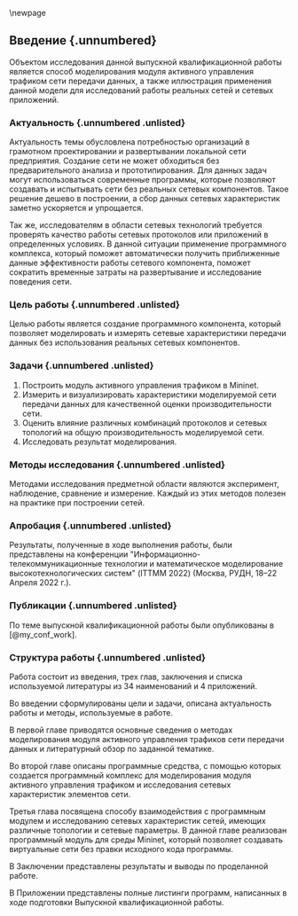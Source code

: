 \newpage
## Введение {.unnumbered}

Объектом исследования данной выпускной квалификационной работы является способ моделирования модуля активного управления трафиком сети передачи данных, а также иллюстрация применения данной модели для исследований работы реальных сетей и сетевых приложений.

### Актуальность {.unnumbered .unlisted}

Актуальность темы обусловлена потребностью организаций в грамотном проектировании и развертывании локальной сети предприятия. Создание сети не может обходиться без предварительного анализа и прототипирования. Для данных задач могут использоваться современные программы, которые позволяют создавать и испытывать сети без реальных сетевых компонентов. Такое решение дешево в построении, а сбор данных сетевых характеристик заметно ускоряется и упрощается.

Так же, исследователям в области сетевых технологий требуется проверять качество работы сетевых протоколов или приложений в определенных условиях. В данной ситуации применение программного комплекса, который поможет автоматически получить приближенные данные эффективности работы сетевого компонента, поможет сократить временные затраты на развертывание и исследование поведения сети.

### Цель работы {.unnumbered .unlisted}

Целью работы является создание программного компонента, который позволяет моделировать и измерять сетевые характеристики передачи данных без использования реальных сетевых компонентов.

### Задачи {.unnumbered .unlisted}

1. Построить модуль активного управления трафиком в Mininet.
2. Измерить и визуализировать характеристики моделируемой сети передачи данных для качественной оценки производительности сети.
3. Оценить влияние различных комбинаций протоколов и сетевых топологий на общую производительность моделируемой сети.
4. Исследовать результат моделирования. 

### Методы исследования {.unnumbered .unlisted} 

Методами исследования предметной области являются эксперимент, наблюдение, сравнение и измерение. Каждый из этих методов полезен на практике при построении сетей.

### Апробация {.unnumbered .unlisted}

Результаты, полученные в ходе выполнения работы, были представлены на конференции "Информационно-телекоммуникационные технологии и математическое моделирование высокотехнологических систем" (ITTMM 2022) (Москва, РУДН, 18–22 Апреля 2022 г.).

### Публикации {.unnumbered .unlisted}

По теме выпускной квалификационной работы были опубликованы в [@my_conf_work].

### Структура работы {.unnumbered .unlisted}

Работа состоит из введения, трех глав, заключения и списка используемой литературы из 34 наименований и 4 приложений.

Во введении сформулированы цели и задачи, описана актуальность работы и методы, используемые в работе.

В первой главе приводятся основные сведения о методах моделирования модуля активного управления трафиков сети передачи данных и литературный обзор по заданной тематике.

Во второй главе описаны программные средства, с помощью которых создается программный комплекс для моделирования модуля активного управления трафиком и исследования сетевых характеристик элементов сети.

Третья глава посвящена способу взаимодействия с программным модулем и исследованию сетевых характеристик сетей, имеющих различные топологии и сетевые параметры. В данной главе реализован программный модуль для среды Mininet, который позволяет создавать виртуальные сети без правки исходного кода программы.

В Заключении представлены результаты и выводы по проделанной работе.

В Приложении представлены полные листинги программ, написанных в ходе подготовки Выпускной квалификационной работы.

